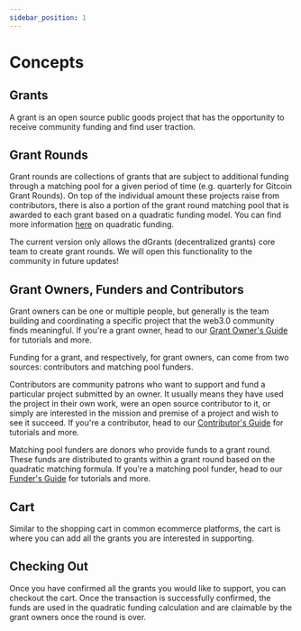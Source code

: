 ```yaml
---
sidebar_position: 1
---
```


# Concepts

## Grants 

A grant is an open source public goods project that has the opportunity to receive community funding and find user traction.

## Grant Rounds 

Grant rounds are collections of grants that are subject to additional funding through a matching pool for a given period of time (e.g. quarterly for Gitcoin Grant Rounds). On top of the individual amount these projects raise from contributors, there is also a portion of the grant round matching pool that is awarded to each grant based on a quadratic funding model. You can find more information [here](https://wtfisqf.com/) on quadratic funding. 

The current version only allows the dGrants (decentralized grants) core team to create grant rounds. We will open this functionality to the community in future updates! 

## Grant Owners, Funders and Contributors 

Grant owners can be one or multiple people, but generally is the team building and coordinating a specific project that the web3.0 community finds meaningful. If you're a grant owner, head to our [Grant Owner's Guide](/docs/grant-owners-guide/create-edit-grants) for tutorials and more. 

Funding for a grant, and respectively, for grant owners, can come from two sources: contributors and matching pool funders. 

Contributors are community patrons who want to support and fund a particular project submitted by an owner. It usually means they have used the project in their own work, were an open source contributor to it, or simply are interested in the mission and premise of a project and wish to see it succeed. If you're a contributor, head to our [Contributor's Guide]((/docs/contributors-guide/add-to-cart-checkout)) for tutorials and more. 

Matching pool funders are donors who provide funds to a grant round. These funds are distributed to grants within a grant round based on the quadratic matching formula. If you're a matching pool funder, head to our [Funder's Guide](/docs/funders-guide/fund-grant-round) for tutorials and more. 

## Cart 

Similar to the shopping cart in common ecommerce platforms, the cart is where you can add all the grants you are interested in supporting.

## Checking Out 

Once you have confirmed all the grants you would like to support, you can checkout the cart. Once the transaction is successfully confirmed, the funds are used in the quadratic funding calculation and are claimable by the grant owners once the round is over. 
